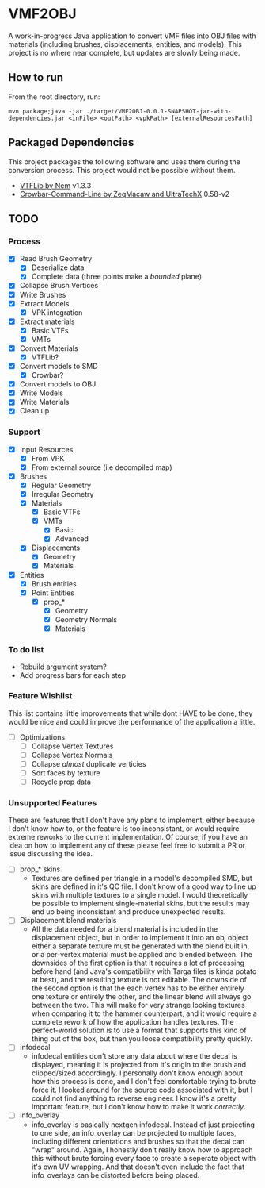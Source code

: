 # VMF2OBJ

A work-in-progress Java application to convert VMF files into OBJ files with materials (including brushes, displacements, entities, and models). This project is no where near complete, but updates are slowly being made.

## How to run

From the root directory, run:

`mvn package;java -jar ./target/VMF2OBJ-0.0.1-SNAPSHOT-jar-with-dependencies.jar <inFile> <outPath> <vpkPath> [externalResourcesPath]`

## Packaged Dependencies

This project packages the following software and uses them during the conversion process. This project would not be possible without them.

- [VTFLib by Nem](http://nemesis.thewavelength.net/index.php?p=40) v1.3.3
- [Crowbar-Command-Line by ZeqMacaw and UltraTechX](https://github.com/UltraTechX/Crowbar-Command-Line) 0.58-v2

## TODO

### Process

- [X] Read Brush Geometry
    - [X] Deserialize data
    - [X] Complete data (three points make a *bounded* plane)
- [X] Collapse Brush Vertices
- [X] Write Brushes
- [X] Extract Models
    - [X] VPK integration
- [X] Extract materials
    - [X] Basic VTFs
    - [X] VMTs
- [X] Convert Materials
    - [X] VTFLib?
- [X] Convert models to SMD
    - [X] Crowbar?
- [X] Convert models to OBJ
- [X] Write Models
- [X] Write Materials
- [X] Clean up

### Support

- [X] Input Resources
    - [X] From VPK
    - [X] From external source (i.e decompiled map)
- [X] Brushes
    - [X] Regular Geometry
    - [X] Irregular Geometry
    - [X] Materials
        - [X] Basic VTFs
        - [X] VMTs
            - [X] Basic
            - [X] Advanced
    - [X] Displacements
        - [X] Geometry
        - [X] Materials
- [X] Entities
    - [X] Brush entities
    - [X] Point Entities
        - [X] prop_*
            - [X] Geometry
            - [X] Geometry Normals
            - [X] Materials

### To do list

- Rebuild argument system?
- Add progress bars for each step

### Feature Wishlist

This list contains little improvements that while dont HAVE to be done, they would be nice and could improve the performance of the application a little.

- [ ] Optimizations
    - [ ] Collapse Vertex Textures
    - [ ] Collapse Vertex Normals
    - [ ] Collapse *almost* duplicate verticies
    - [ ] Sort faces by texture
    - [ ] Recycle prop data

### Unsupported Features

These are features that I don't have any plans to implement, either because I don't know how to, or the feature is too inconsistant, or would require extreme reworks to the current implementation. Of course, if you have an idea on how to implement any of these please feel free to submit a PR or issue discussing the idea.

- [ ] prop_* skins
    - Textures are defined per triangle in a model's decompiled SMD, but skins are defined in it's QC file. I don't know of a good way to line up skins with multiple textures to a single model. I would theoretically be possible to implement single-material skins, but the results may end up being inconsistant and produce unexpected results.
- [ ] Displacement blend materials
    - All the data needed for a blend material is included in the displacement object, but in order to implement it into an obj object either a separate texture must be generated with the blend built in, or a per-vertex material must be applied and blended between. The downsides of the first option is that it requires a lot of processing before hand (and Java's compatibility with Targa files is kinda potato at best), and the resulting texture is not editable. The downside of the second option is that the each vertex has to be either entirely one texture or entirely the other, and the linear blend will always go between the two. This will make for very strange looking textures when comparing it to the hammer counterpart, and it would require a complete rework of how the application handles textures. The perfect-world solution is to use a format that supports this kind of thing out of the box, but then you loose compatibility pretty quickly.
- [ ] infodecal
    - infodecal entities don't store any data about where the decal is displayed, meaning it is projected from it's origin to the brush and clipped/sized accordingly. I personally don't know enough about how this process is done, and I don't feel comfortable trying to brute force it. I looked around for the source code associated with it, but I could not find anything to reverse engineer. I know it's a pretty important feature, but I don't know how to make it work *correctly*.
- [ ] info_overlay
    - info_overlay is basically nextgen infodecal. Instead of just projecting to one side, an info_overlay can be projected to multiple faces, including different orientations and brushes so that the decal can "wrap" around. Again, I honestly don't really know how to approach this without brute forcing every face to create a seperate object with it's own UV wrapping. And that doesn't even include the fact that info_overlays can be distorted before being placed.